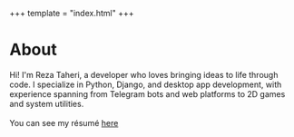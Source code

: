 +++
template = "index.html"
+++

# About

Hi! I'm Reza Taheri, a developer who loves bringing ideas to life through code. I specialize in Python, Django, and desktop app development, with experience spanning from Telegram bots and web platforms to 2D games and system utilities.<br><br>
You can see my résumé [here](jobvision.ir/cv/51346364-000010)
